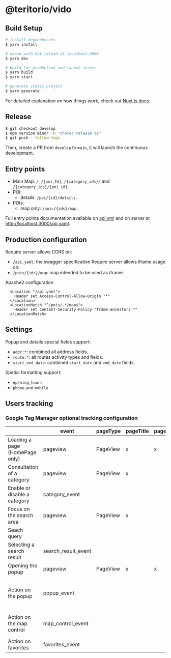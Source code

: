 # @teritorio/vido

## Build Setup

```bash
# install dependencies
$ yarn install

# serve with hot reload at localhost:3000
$ yarn dev

# build for production and launch server
$ yarn build
$ yarn start

# generate static project
$ yarn generate
```

For detailed explanation on how things work, check out [Nuxt.js docs](https://nuxtjs.org).

## Release

```bash
$ git checkout develop
$ npm version minor -m "chore: release %s"
$ git push --follow-tags
```

Then, create a PR from `develop` to `main`, it will launch the continuous development.

## Entry points

* Main Map: `/`, `/{poi_Id}`, `/{category_ids}/` and `/{category_ids}/{poi_id}`.
* POI:
  * details: `/poi/{id}/details`.
* POIs:
  * map only: `/pois/{ids}/map`.

Full entry points documentation available on [api.yml](static/api.yaml) and on server at [http://localhost:3000/api.yaml](http://localhost:3000/api.yaml).

## Production configuration

Require server allows CORS on:
* `/api.yaml`: the swagger specification
Require server allows iframe usage on:
* `/pois/{ids}/map`: map intended to be used as iframe.

Apache2 configuration
```
  <Location "/api.yaml">
    Header set Access-Control-Allow-Origin "*"
  </Location>
  <LocationMatch "^/pois/.*/map$">
    Header set Content-Security-Policy "frame-ancestors *"
  </LocationMatch>
```

## Settings

Popup and details special fields support:
* `addr:*`: combined all address fields.
* `route:*`: all routes activity types and fields.
* `start_end_date`: combined `start_date` and `end_date` fields.

Spetial formatting support:
* `opening_hours`
* `phone` and `mobile`

## Users tracking

### Google Tag Manager optional tracking configuration

|                                | event               | pageType | pageTitle | pageLocation | pagePath | action                                  | type | title | poiId | category | categoryId |
| ------------------------------ | ------------------- | -------- | --------- | ------------ | -------- | --------------------------------------- | ---- | ----- | ----- | -------- | ---------- |
| Loading a page (HomePage only) | pageview            | PageView | x         | x            | x        |                                         |      |       |       |          |            |
| Consultation of a category     | pageview            | PageView | x         |              | x        |                                         |      |       |       |          |            |
| Enable or disable a category   | category_event      |          |           |              |          | enable, filter                          |      |       |       |          | x          |
| Focus on the search area       | pageview            | PageView | x         |              | x        |                                         |      |       |       |          |            |
| Seach query                    |                     |          |           |              |          |                                         |      |       |       |          |            |
| Selecting a search result      | search_result_event |          |           |              |          |                                         | x    | x     |       |          |            |
| Opening the popup              | pageview            | PageView | x         | x            | x        |                                         |      |       | x     |          |            |
| Action on the popup            | popup_event         |          |           |              |          | details, route, explore, favorite, zoom |      | x     | x     | x        |            |
| Action on the map control      | map_control_event   |          |           |              |          | 3d, background, explorer, favorite      |      |       |       |          |            |
| Action on favorites            | favorites_event     |          |           |              |          | copy_link                               |      |       |       |          |            |
